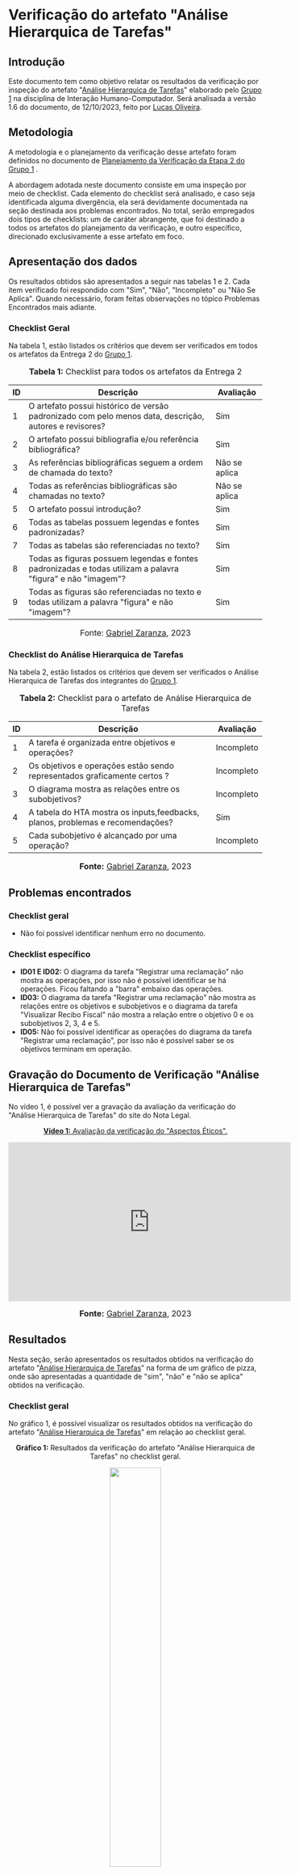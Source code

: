 # Verificação do artefato "Análise Hierarquica de Tarefas"

## Introdução

Este documento tem como objetivo relatar os resultados da verificação por inspeção do artefato "[Análise Hierarquica de Tarefas](https://interacao-humano-computador.github.io/2023.2-NotaLegal/analise%20de%20requisitos/tecnicas-analise-de-tarefas/hta/)" elaborado pelo [Grupo 1](https://interacao-humano-computador.github.io/2023.2-NotaLegal/) na disciplina de Interação Humano-Computador. Será analisada a versão 1.6 do documento, de 12/10/2023, feito por [Lucas Oliveira](https://github.com/LucasOliveiraDiasMarquesFerreira).

## Metodologia

A metodologia e o planejamento da verificação desse artefato foram definidos no documento de [Planejamento da Verificação da Etapa 2 do Grupo 1](https://github.com/Interacao-Humano-Computador/2023.2-NotaLegal/blob/main/docs/verificacao/Grupo-01/Entrega-02/planejamento-verificacao-e2-grupo1.md) .

A abordagem adotada neste documento consiste em uma inspeção por meio de checklist. Cada elemento do checklist será analisado, e caso seja identificada alguma divergência, ela será devidamente documentada na seção destinada aos problemas encontrados. No total, serão empregados dois tipos de checklists: um de caráter abrangente, que foi destinado a todos os artefatos do planejamento da verificação, e outro específico, direcionado exclusivamente a esse artefato em foco.

## Apresentação dos dados

Os resultados obtidos são apresentados a seguir nas tabelas 1 e 2. Cada item verificado foi respondido com "Sim", "Não", "Incompleto" ou "Não Se Aplica". Quando necessário, foram feitas observações no tópico Problemas Encontrados mais adiante.


### Checklist Geral

Na tabela 1, estão listados os critérios que devem ser verificados em todos os artefatos da Entrega 2 do [Grupo 1](https://interacao-humano-computador.github.io/2023.2-NotaLegal/).


<div align="center">
<font size="3"><p style="text-align: center"><b>Tabela 1:</b> Checklist para todos os artefatos da Entrega 2</p></font>

<table>
  <thead>
    <tr>
      <th>ID</th>
      <th>Descrição</th>
      <th>Avaliação</th>
    </tr>
  </thead>
  <tbody>
    <tr>
      <td>1</td>
      <td>O artefato possui histórico de versão padronizado com pelo menos data, descrição, autores e revisores?</td>
      <td>Sim</td>
    </tr>
    <tr>
      <td>2</td>
      <td>O artefato possui bibliografia e/ou referência bibliográfica?</td>
      <td>Sim</td>
    </tr>
    <tr>
      <td>3</td>
      <td>As referências bibliográficas seguem a ordem de chamada do texto?</td>
      <td>Não se aplica</td>
    </tr>
    <tr>
      <td>4</td>
      <td>Todas as referências bibliográficas são chamadas no texto?</td>
      <td>Não se aplica</td>
    </tr>
    <tr>
      <td>5</td>
      <td>O artefato possui introdução?</td>
      <td>Sim</td>
    </tr>
    <tr>
      <td>6</td>
      <td>Todas as tabelas possuem legendas e fontes padronizadas?</td>
      <td>Sim</td>
    </tr>
    <tr>
      <td>7</td>
      <td>Todas as tabelas são referenciadas no texto?</td>
      <td>Sim</td>
    </tr>
    <tr>
      <td>8</td>
      <td>Todas as figuras possuem legendas e fontes padronizadas e todas utilizam a palavra "figura" e não "imagem"?</td>
      <td>Sim</td>
    </tr>
    <tr>
      <td>9</td>
      <td>Todas as figuras são referenciadas no texto e todas utilizam a palavra "figura" e não "imagem"?</td>
      <td>Sim</td>
    </tr>
  </tbody>
</table>

<font size="3"><p style="text-align: center">Fonte: <a href="https://github.com/GZaranza">Gabriel Zaranza</a>, 2023</p></font>
</div>

### Checklist do Análise Hierarquica de Tarefas

Na tabela 2, estão listados os critérios que devem ser verificados o Análise Hierarquica de Tarefas dos integrantes do [Grupo 1](https://interacao-humano-computador.github.io/2023.2-NotaLegal/).

<div align="center">
<font size="3"><p style="text-align: center"><b>Tabela 2:</b> Checklist para o artefato de Análise Hierarquica de Tarefas</p></font>

<table>
  <thead>
    <tr>
      <th>ID</th>
      <th>Descrição</th>
      <th>Avaliação</th>
    </tr>
  </thead>
  <tbody>
    <tr>
      <td>1</td>
      <td>A tarefa é organizada entre objetivos e operações?</td>
      <td> Incompleto </td>
    </tr>
    <tr>
      <td>2</td>
      <td>Os objetivos e operações estão sendo representados graficamente certos ?</td>
      <td> Incompleto </td>
    </tr>
    <tr>
      <td>3</td>
      <td>O diagrama mostra as relações entre os subobjetivos?</td>
      <td> Incompleto</td>
    </tr>
    <tr>
      <td>4</td>
      <td>A tabela do HTA mostra os inputs,feedbacks, planos, problemas e recomendações?</td>
      <td>Sim</td>
    </tr>
    <tr>
      <td>5</td>
      <td>Cada subobjetivo é alcançado por uma operação?</td>
      <td>Incompleto</td>
    </tr>
   
  </tbody>
</table>

<font size="3"><p style="text-align: center"><b>Fonte:</b> <a href="https://github.com/GZaranza">Gabriel Zaranza</a>, 2023</p></font>
</div>

## Problemas encontrados

### Checklist geral

- Não foi possível identificar nenhum erro no documento.

### Checklist específico

- **ID01 E ID02:** O diagrama da tarefa "Registrar uma reclamação" não mostra as operações, por isso não é possível identificar se há operações. Ficou faltando a "barra" embaixo das operações.
- **ID03:**  O diagrama da tarefa "Registrar uma reclamação" não mostra as relações entre os objetivos e subobjetivos e o diagrama da tarefa "Visualizar Recibo Fiscal" não mostra a relação entre o objetivo 0 e os subobjetivos 2, 3, 4 e 5.
-  **ID05:** Não foi possível identificar as operações do diagrama da tarefa "Registrar uma reclamação", por isso não é possível saber se os objetivos terminam em operação.

## Gravação do Documento de Verificação "Análise Hierarquica de Tarefas"

No vídeo 1, é possível ver a gravação da avaliação da verificação do "Análise Hierarquica de Tarefas" do site do Nota Legal.

<div align="center">
  
<p style="text-align: center"><a href="https://youtu.be/L1hu5nCrAXs" target="blanket"><b>Vídeo 1:</b> Avaliação da verificação do "Aspectos Éticos".</a></p>

<iframe width="560" height="315" src="https://youtu.be/L1hu5nCrAXs" title="Apresentação 3" frameborder="0" allow="accelerometer; autoplay; clipboard-write; encrypted-media; gyroscope; picture-in-picture" allowfullscreen></iframe>

<font size="3"><p style="text-align: center"><b>Fonte:</b>  <a href="https://github.com/GZaranza">Gabriel Zaranza</a>, 2023</p></font>

</div>

## Resultados

Nesta seção, serão apresentados os resultados obtidos na verificação do artefato "[Análise Hierarquica de Tarefas](https://interacao-humano-computador.github.io/2023.2-NotaLegal/analise%20de%20requisitos/tecnicas-analise-de-tarefas/hta/)" na forma de um gráfico de pizza, onde são apresentadas a quantidade de "sim", "não" e "não se aplica" obtidos na verificação.

### Checklist geral

No gráfico 1, é possível visualizar os resultados obtidos na verificação do artefato "[Análise Hierarquica de Tarefas](https://interacao-humano-computador.github.io/2023.2-NotaLegal/analise%20de%20requisitos/tecnicas-analise-de-tarefas/hta/)" em relação ao checklist geral.

<div align="center">
  <p><b>Gráfico 1:</b> Resultados da verificação do artefato "Análise Hierarquica de Tarefas" no checklist geral.</p>

  <img src="https://github.com/Interacao-Humano-Computador/2023.2-NotaLegal/assets/116514986/6ff8fc99-1382-40ca-a41c-32e6e6cba17d" style="width: 45%;">


<p><b>Fonte:</b> Gabriel Zaranza, 2023.</p>
</div>

### Checklist específico

No gráfico 2, é possível visualizar os resultados obtidos na verificação do artefato "[Análise Hierarquica de Tarefas](https://interacao-humano-computador.github.io/2023.2-NotaLegal/analise%20de%20requisitos/tecnicas-analise-de-tarefas/hta/)" em relação ao checklist específico.

<div align="center">
  <p><b>Gráfico 2:</b> Resultados da verificação do artefato "Análise Hierarquica de Tarefas" no checklist específico.</p>

  <img src="https://github.com/Interacao-Humano-Computador/2023.2-NotaLegal/assets/116514986/21fcc203-85eb-4e69-ba29-64bba17fd69f" style="width: 45%;">


<p><b>Fonte:</b> Gabriel Zaranza, 2023.</p>

</div>


## Bibliografia

> NOTA LEGAL, [Análise Hierarquica de Tarefas](https://interacao-humano-computador.github.io/2023.2-NotaLegal/analise%20de%20requisitos/tecnicas-analise-de-tarefas/hta//), FGA, GAMA, 2023. Acesso em: 26 de novembro de 2023.

## Histórico de versão

| Versão | Data       | Descrição                                 | Autor(es)                                                                                           | Revisor(es)                                      |
| ------ | ---------- | ----------------------------------------- | --------------------------------------------------------------------------------------------------- | --------------------- |
| `1.0`  | 29/11/2023 | Criação do documento                | [Gabriel Zaranza](https://github.com/gabrielrosa09) | [Lucas Ribeiro](https://github.com/lucassouzs)|

